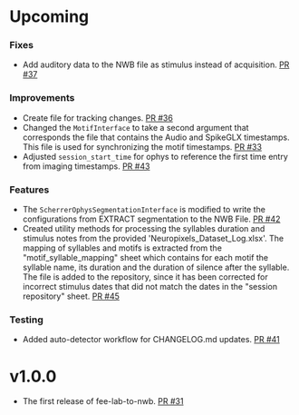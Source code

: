 # Upcoming

### Fixes
* Add auditory data to the NWB file as stimulus instead of acquisition. [PR #37](https://github.com/catalystneuro/fee-lab-to-nwb/pull/37)

### Improvements
* Create file for tracking changes. [PR #36](https://github.com/catalystneuro/fee-lab-to-nwb/pull/36)
* Changed the `MotifInterface` to take a second argument that corresponds the file
  that contains the Audio and SpikeGLX timestamps. This file is used for synchronizing
  the motif timestamps. [PR #33](https://github.com/catalystneuro/fee-lab-to-nwb/pull/33)
* Adjusted `session_start_time` for ophys to reference the first time entry from imaging timestamps. [PR #43](https://github.com/catalystneuro/fee-lab-to-nwb/pull/43)

### Features
* The `ScherrerOphysSegmentationInterface` is modified to write the configurations
  from EXTRACT segmentation to the NWB File. [PR #42](https://github.com/catalystneuro/fee-lab-to-nwb/pull/42)
* Created utility methods for processing the syllables duration and stimulus notes from
  the provided 'Neuropixels_Dataset_Log.xlsx'. The mapping of syllables and motifs is extracted
  from the "motif_syllable_mapping" sheet which contains for each motif the syllable name,
  its duration and the duration of silence after the syllable. The file is added to the repository,
  since it has been corrected for incorrect stimulus dates that did not match the dates in the "session repository"
  sheet. [PR #45](https://github.com/catalystneuro/fee-lab-to-nwb/pull/45)

### Testing
* Added auto-detector workflow for CHANGELOG.md updates. [PR #41](https://github.com/catalystneuro/fee-lab-to-nwb/pull/41)

# v1.0.0

* The first release of fee-lab-to-nwb. [PR #31](https://github.com/catalystneuro/fee-lab-to-nwb/pull/31)
